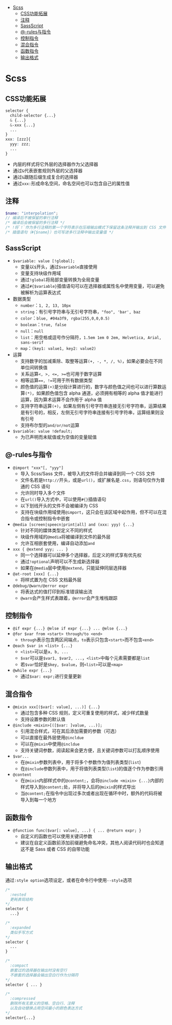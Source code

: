 - [Scss](#scss)
  - [CSS功能拓展](#css功能拓展)
  - [注释](#注释)
  - [SassScript](#sassscript)
  - [@-rules与指令](#-rules与指令)
  - [控制指令](#控制指令)
  - [混合指令](#混合指令)
  - [函数指令](#函数指令)
  - [输出格式](#输出格式)

# Scss

## CSS功能拓展

```scss
selector {
  child-selector {...}
  & {...}
  &-xxx {...}
  ...
}
xxx: [zzz]{
  yyy: zzz;
  ...
}
```

- 内层的样式将它外层的选择器作为父选择器
- 通过`&`代表嵌套规则外层的父选择器
- 通过`&`跟随后缀生成复合的选择器
- 通过`xxx:`形成命名空间，命名空间也可以包含自己的属性值

## 注释

```scss
$name: "interpolation";
// 编译后不被保留的单行注释
/* 编译后会被保留的多行注释 */
/* !将`!`作为多行注释的第一个字符表示在压缩输出模式下保留这条注释并输出到 CSS 文件中，通常用于添加版权信息 */
/* 插值语句（#{$name}）也可写进多行注释中输出变量值 */
```

## SassScript

- `$variable: value [!global];`
  - 变量以`$`开头，通过`$variable`直接使用
  - 变量支持块级作用域
  - 通过`!global`将局部变量转换为全局变量
  - 通过`#{$variable}`插值语句可以在选择器或属性名中使用变量，可以避免被解析为运算表达式
- 数据类型
  - `number`：`1, 2, 13, 10px`
  - `string`：有引号字符串与无引号字符串，`"foo", 'bar', baz`
  - `color`：`blue, #04a3f9, rgba(255,0,0,0.5)`
  - `boolean`：`true, false`
  - `null`：`null`
  - `list`：用空格或逗号作分隔符，`1.5em 1em 0 2em, Helvetica, Arial, sans-serif`
  - `map`：`(key1: value1, key2: value2)`
- 运算
  - 支持数字的加减乘除、取整等运算`(+, -, *, /, %)`，如果必要会在不同单位间转换值
  - 关系运算`<, >, <=, >=`也可用于数字运算
  - 相等运算`==, !=`可用于所有数据类型
  - 颜色值的运算`(+)`是分段计算进行的，数字与颜色值之间也可以进行算数运算`(*)`，如果颜色值包含 alpha 通道，必须拥有相等的 alpha 值才能进行运算，因为算术运算不会作用于 alpha 值
  - 支持字符串运算`(+)`，如果左侧有引号字符串连接无引号字符串，运算结果是有引号的，相反，左侧无引号字符串连接有引号字符串，运算结果则没有引号
  - 支持布尔型的`and/or/not`运算
- `$variable: value !default;`
  - 为已声明而未赋值或为空值的变量赋值

## @-rules与指令

- `@import "xxx"[, "yyy"]`
  - 导入 Scss/Sass 文件，被导入的文件将合并编译到同一个 CSS 文件
  - 文件名若是`http://`开头，或是`url()`，或扩展名是`.css`，则语句仅作为普通的 CSS 语句
  - 允许同时导入多个文件
  - 在`url()`导入方式中，可以使用`#{}`插值语句
  - 以下划线开头的文件不会被编译为 CSS
  - 支持在块级作用域使用`@import`，这只会在该区域中起作用，但不可以在混合指令或控制指令中嵌套
- `@media [screen|speecn|print|all] and (xxx: yyy) {...}`
  - 针对不同的媒体类型定义不同的样式
  - 块级作用域的`@media`将被编译到文件的最外层
  - 允许互相嵌套使用，编译自动添加`and`
- `xxx { @extend yyy; ... }`
  - 同一个选择器可以延伸多个选择器，后定义的样式享有优先权
  - 通过`!optional`声明可以不生成新选择器
  - 如果在`@media`层中使用`@extend`，只能延伸同层选择器
- `@at-root [xxx] {...}`
  - 将样式置为在 CSS 文档最外层
- `@debug/@warn/@error expr`
  - 将表达式的值打印到标准错误输出流
  - `@warn`会产生样式表跟着，`@error`会产生堆栈跟踪

## 控制指令

- `@if expr {...} @else if expr {...} ... @else {...}`
- `@for $var from <start> through/to <end>`
  - `through`表示包含两区间端点，`to`表示只包含`<start>`而不包含`<end>`
- `@each $var in <list> {...}`
  - `<list>`可以是`a, b, ...`
  - `$var`可以是`$var1, $var2, ...`，`<list>`中每个元素需要都是`list`
  - 若`$var`恰好是`$key, $value`，则`<list>`可以是`<map>`
- `@while expr {...}`
  - 通过`$var: expr;`进行变量更新

## 混合指令

- `@mixin xxx[($var[: value], ...)] {...}`
  - 通过包含多种 CSS 规则，定义可重复使用的样式，减少样式数量
  - 支持设置参数的默认值
- `@include <mixin>[([$var: ]value, ...)];`
  - 引用混合样式，可在其后添加需要的参数（可选）
  - 可以直接在最外层使用`@incldue`
  - 可以在`@mixin`中使用`@incldue`
  - 支持关键词参数，阅读起来会更方便，且关键词参数可以打乱顺序使用
- `$var...`
  - 在`@mixin`参数列表中，用于将多个参数作为值列表类型(`list`)
  - 在`@include`参数列表中，用于将值列表类型(`list`)的值逐个作为参数引用
- `@content`
  - 在`@mixin`内部样式中的`@content;`，会将`@include <mixin> {...}`内部的样式导入到`@content;`处，并将导入后的`@mixin`的样式导出
  - 当`@content;`在指令中出现过多次或者出现在循环中时，额外的代码将被导入到每一个地方

## 函数指令

- `@function func($var[: value], ...) { ... @return expr; }`
  - 自定义的函数也可以使用关键词参数
  - 建议在自定义函数前添加前缀避免命名冲突，其他人阅读代码时也会知道这不是 Sass 或者 CSS 的自带功能

## 输出格式

通过`:style option`选项设定，或者在命令行中使用`--style`选项

```scss
/*
  :nested
  更耗表现结构
*/
selector {
  ...}

/*
  :expanded
  类似手写方式
*/
selector {
  ...
}

/*
  :compact
  嵌套过的选择器在输出时没有空行
  不嵌套的选择器会输出空白行作为分隔符
*/
selector { ... }

/*
  :compressed
  删除所有无意义的空格、空白行、注释
  以及自动替换占用空间最小的颜色表达方式
*/
selector{...}
```
